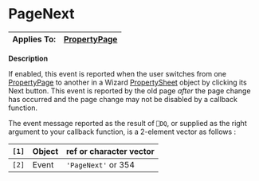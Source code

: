 




<h1 class="heading"><span class="name">PageNext</span></h1>

| Applies To: | [PropertyPage](../a-z/propertypage.md) |
| --- | ---  |


**Description**


If enabled, this event is reported when the user switches from one [PropertyPage](../a-z/propertypage.md) to another in a Wizard [PropertySheet](../a-z/propertysheet.md) object by clicking its Next button. This event is reported by the old page *after* the page change has occurred and the page change may not be disabled by a callback function.


The event message reported as the result of `⎕DQ`, or supplied as the right argument to your callback function, is a 2-element vector as follows :


| `[1]` | Object | ref or character vector |
| --- | --- | ---  |
| `[2]` | Event | `'PageNext'` or 354 |



